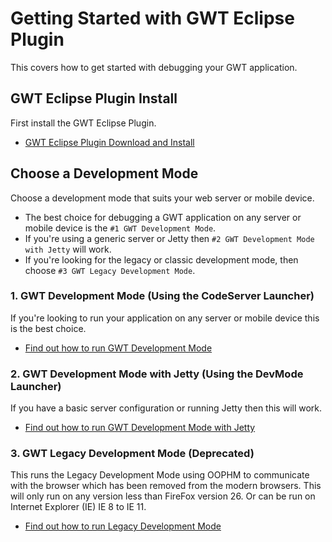 # Getting Started with GWT Eclipse Plugin
This covers how to get started with debugging your GWT application. 

## GWT Eclipse Plugin Install
First install the GWT Eclipse Plugin. 

* [GWT Eclipse Plugin Download and Install](./Download.html)


## Choose a Development Mode 
Choose a development mode that suits your web server or mobile device.

* The best choice for debugging a GWT application on any server or mobile device is the `#1 GWT Development Mode`. 
* If you're using a generic server or Jetty then `#2 GWT Development Mode with Jetty` will work. 
* If you're looking for the legacy or classic development mode, then choose `#3 GWT Legacy Development Mode`.   


### 1. GWT Development Mode (Using the CodeServer Launcher)
If you're looking to run your application on any server or mobile device this is the best choice. 
 
* [Find out how to run GWT Development Mode](./devmodes/CodeServer.html)


### 2. GWT Development Mode with Jetty (Using the DevMode Launcher)
If you have a basic server configuration or running Jetty then this will work. 

* [Find out how to run GWT Development Mode with Jetty](./devmodes/DevMode.html)


### 3. GWT Legacy Development Mode (Deprecated)
This runs the Legacy Development Mode using OOPHM to communicate with the browser which has been removed from the modern browsers. 
This will only run on any version less than FireFox version 26. 
Or can be run on Internet Explorer (IE) IE 8 to IE 11.  

* [Find out how to run Legacy Development Mode](./devmodes/LegacyDevMode.html)

